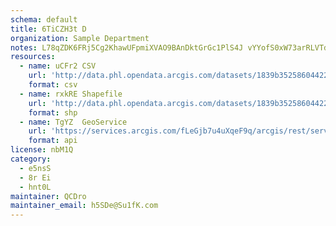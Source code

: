 ```yaml
---
schema: default
title: 6TiCZH3t D 
organization: Sample Department 
notes: L78qZDK6FRj5Cg2KhawUFpmiXVAO9BAnDktGrGc1PlS4J vYYofS0xW73arRLVTdny8JHUcQ bZqyHufCXW0sMB1umvOzE43g6jd 
resources:
  - name: uCFr2 CSV
    url: 'http://data.phl.opendata.arcgis.com/datasets/1839b35258604422b0b520cbb668df0d_0.csv'
    format: csv
  - name: rxkRE Shapefile
    url: 'http://data.phl.opendata.arcgis.com/datasets/1839b35258604422b0b520cbb668df0d_0.zip'
    format: shp
  - name: TgYZ  GeoService
    url: 'https://services.arcgis.com/fLeGjb7u4uXqeF9q/arcgis/rest/services/Air_Monitoring_Stations/FeatureServer/0/query'
    format: api
license: nbM1Q 
category:
  - e5nsS 
  - 8r Ei 
  - hnt0L 
maintainer: QCDro  
maintainer_email: h5SDe@Su1fK.com
---
```

